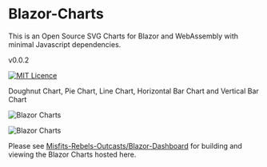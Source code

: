 # Blazor-Charts
This is an Open Source SVG Charts for Blazor and WebAssembly with minimal Javascript dependencies. 

v0.0.2

[![MIT Licence](https://www.webassemblyman.com/images/mitlicense.png)](https://www.webassemblyman.com/MITLicense.txt)


Doughnut Chart, Pie Chart, Line Chart, Horizontal Bar Chart and Vertical Bar Chart

![Blazor Charts](https://barcoderesource.com/blazor/blazorcharts.png)

![Blazor Charts](https://barcoderesource.com/blazor/blazorbarcharts.png)

Please see [Misfits-Rebels-Outcasts/Blazor-Dashboard](https://github.com/Misfits-Rebels-Outcasts/Blazor-Dashboard) for building and viewing the Blazor Charts hosted here.
